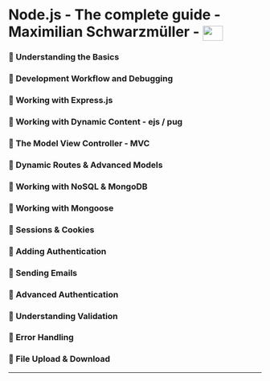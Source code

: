 # Node.js - The complete guide - Maximilian Schwarzmüller - <img align="center" height="30" width="40" src="https://cdn.jsdelivr.net/gh/devicons/devicon/icons/nodejs/nodejs-original.svg">

### 🔸 Understanding the Basics

### 🔸 Development Workflow and Debugging

### 🔸 Working with Express.js

### 🔸 Working with Dynamic Content - ejs / pug

### 🔸 The Model View Controller - MVC

### 🔸 Dynamic Routes & Advanced Models

### 🔸 Working with NoSQL & MongoDB

### 🔸 Working with Mongoose

### 🔸 Sessions & Cookies

### 🔸 Adding Authentication

### 🔸 Sending Emails

### 🔸 Advanced Authentication

### 🔸 Understanding Validation

### 🔸 Error Handling

### 🔸 File Upload & Download

---
